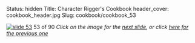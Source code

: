 Status: hidden
Title: Character Rigger's Cookbook
header_cover: cookbook_header.jpg
Slug: cookbook/cookbook_53

[![slide 53](https://dl.dropboxusercontent.com/u/2977490/presentations/cookbook/img53.jpg)](cookbook_54)
53 of 90
_Click on the image for the [next slide](cookbook_54), or click [here for the previous one](cookbook_52)_
